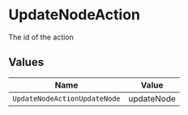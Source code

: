 # UpdateNodeAction

The id of the action


## Values

| Name                         | Value                        |
| ---------------------------- | ---------------------------- |
| `UpdateNodeActionUpdateNode` | updateNode                   |
